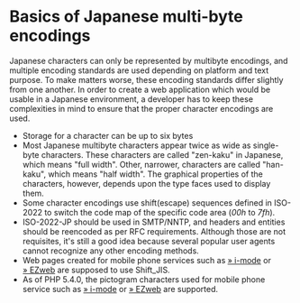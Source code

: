 Basics of Japanese multi-byte encodings
=======================================

Japanese characters can only be represented by multibyte encodings, and
multiple encoding standards are used depending on platform and text
purpose. To make matters worse, these encoding standards differ slightly
from one another. In order to create a web application which would be
usable in a Japanese environment, a developer has to keep these
complexities in mind to ensure that the proper character encodings are
used.

-   <span class="simpara">Storage for a character can be up to six
    bytes</span>
-   <span class="simpara"> Most Japanese multibyte characters appear
    twice as wide as single-byte characters. These characters are called
    "zen-kaku" in Japanese, which means "full width". Other, narrower,
    characters are called "han-kaku", which means "half width". The
    graphical properties of the characters, however, depends upon the
    type faces used to display them. </span>
-   <span class="simpara"> Some character encodings use shift(escape)
    sequences defined in ISO-2022 to switch the code map of the specific
    code area (*00h* to *7fh*). </span>
-   <span class="simpara"> ISO-2022-JP should be used in SMTP/NNTP, and
    headers and entities should be reencoded as per RFC requirements.
    Although those are not requisites, it's still a good idea because
    several popular user agents cannot recognize any other encoding
    methods. </span>
-   <span class="simpara"> Web pages created for mobile phone services
    such as
    <a href="http://www.nttdocomo.com/services/imode/" class="link external">» i-mode</a>
    or
    <a href="http://www.au.kddi.com/english/service/ezweb/index.html" class="link external">» EZweb</a>
    are supposed to use Shift\_JIS. </span>
-   <span class="simpara"> As of PHP 5.4.0, the pictogram characters
    used for mobile phone service such as
    <a href="http://www.nttdocomo.com/services/imode/" class="link external">» i-mode</a>
    or
    <a href="http://www.au.kddi.com/english/service/ezweb/index.html" class="link external">» EZweb</a>
    are supported. </span>
